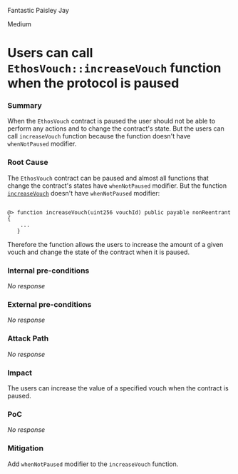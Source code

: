 Fantastic Paisley Jay

Medium

# Users can call `EthosVouch::increaseVouch` function when the protocol is paused

### Summary

When the `EthosVouch` contract is paused the user should not be able to perform any actions and to change the contract's state. But the users can call `increaseVouch` function because the function doesn't have `whenNotPaused` modifier.

### Root Cause

The `EthosVouch` contract can be paused and almost all functions that change the contract's states have `whenNotPaused` modifier. But the function [`increaseVouch`](https://github.com/sherlock-audit/2024-11-ethos-network-ii/blob/main/ethos/packages/contracts/contracts/EthosVouch.sol#L426) doesn't have `whenNotPaused` modifier:

```solidity

@> function increaseVouch(uint256 vouchId) public payable nonReentrant {
    ...
   }

```
Therefore the function allows the users to increase the amount of a given vouch and change the state of the contract when it is paused.

### Internal pre-conditions

_No response_

### External pre-conditions

_No response_

### Attack Path

_No response_

### Impact

The users can increase the value of a specified vouch when the contract is paused.

### PoC

_No response_

### Mitigation

Add `whenNotPaused` modifier to the `increaseVouch` function.